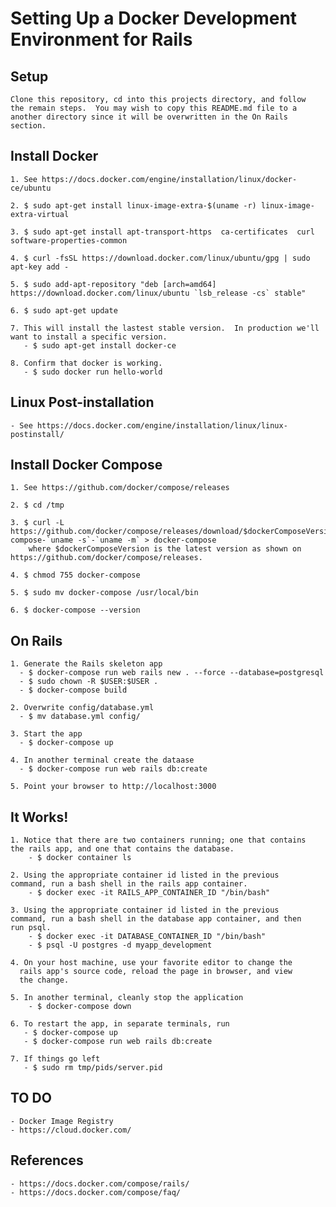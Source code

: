 # Setting Up a Docker Development Environment for Rails


## Setup
	Clone this repository, cd into this projects directory, and follow
    the remain steps.  You may wish to copy this README.md file to a
	another directory since it will be overwritten in the On Rails
	section.


## Install Docker 
	1. See https://docs.docker.com/engine/installation/linux/docker-ce/ubuntu

	2. $ sudo apt-get install linux-image-extra-$(uname -r) linux-image-extra-virtual

	3. $ sudo apt-get install apt-transport-https  ca-certificates  curl  software-properties-common

	4. $ curl -fsSL https://download.docker.com/linux/ubuntu/gpg | sudo apt-key add -

	5. $ sudo add-apt-repository "deb [arch=amd64] https://download.docker.com/linux/ubuntu `lsb_release -cs` stable"

	6. $ sudo apt-get update

	7. This will install the lastest stable version.  In production we'll want to install a specific version.
	   - $ sudo apt-get install docker-ce

	8. Confirm that docker is working.
	   - $ sudo docker run hello-world


## Linux Post-installation
	- See https://docs.docker.com/engine/installation/linux/linux-postinstall/
	

## Install Docker Compose
	1. See https://github.com/docker/compose/releases
	
	2. $ cd /tmp
	
	3. $ curl -L https://github.com/docker/compose/releases/download/$dockerComposeVersion/docker-compose-`uname -s`-`uname -m` > docker-compose 
		where $dockerComposeVersion is the latest version as shown on https://github.com/docker/compose/releases.

	4. $ chmod 755 docker-compose

	5. $ sudo mv docker-compose /usr/local/bin

	6. $ docker-compose --version


## On Rails
	1. Generate the Rails skeleton app
	  - $ docker-compose run web rails new . --force --database=postgresql
	  - $ sudo chown -R $USER:$USER .
	  - $ docker-compose build

	2. Overwrite config/database.yml
	  - $ mv database.yml config/

	3. Start the app
	  - $ docker-compose up

	4. In another terminal create the dataase
	  - $ docker-compose run web rails db:create

	5. Point your browser to http://localhost:3000


## It Works!
	1. Notice that there are two containers running; one that contains
	the rails app, and one that contains the database.
		- $ docker container ls

	2. Using the appropriate container id listed in the previous
	command, run a bash shell in the rails app container.
		- $ docker exec -it RAILS_APP_CONTAINER_ID "/bin/bash"

	3. Using the appropriate container id listed in the previous
	command, run a bash shell in the database app container, and then
	run psql.
		- $ docker exec -it DATABASE_CONTAINER_ID "/bin/bash"
		- $ psql -U postgres -d myapp_development

	4. On your host machine, use your favorite editor to change the
      rails app's source code, reload the page in browser, and view
      the change.

	5. In another terminal, cleanly stop the application
		- $ docker-compose down

	6. To restart the app, in separate terminals, run
	   - $ docker-compose up
	   - $ docker-compose run web rails db:create

	7. If things go left 
	   - $ sudo rm tmp/pids/server.pid 
	  
	  
## TO DO
	- Docker Image Registry
	- https://cloud.docker.com/


## References
	- https://docs.docker.com/compose/rails/
	- https://docs.docker.com/compose/faq/
